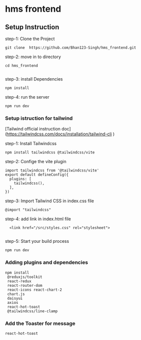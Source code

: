 # hms frontend
## Setup Instruction
step-1: Clone the Project  

```
git clone  https://github.com/Bhan123-Singh/hms_frontend.git

```
step-2: move in to directory

```
cd hms_frontend
 
```
step-3: install Dependencies

```
npm install

```
step-4: run the server

```
npm run dev

```

### Setup istruction for tailwind
[Tailwind official instruction doc]
(https://tailwindcss.com/docs/installation/tailwind-cli )


step-1: Install Tailwindcss
```
npm install tailwindcss @tailwindcss/vite

```
step-2: Confige the vite plugin
```
import tailwindcss from '@tailwindcss/vite'
export default defineConfig({
  plugins: [
    tailwindcss(),
  ],
})

```
step-3: Import Tailwind CSS in index.css file

```
@import "tailwindcss"

```
step-4: add link in index.html file

```
  <link href="/src/styles.css" rel="stylesheet">
  
```
step-5: Start your build process

```
npm run dev

```

### Adding plugins and dependencies
```
npm install
 @reduxjs/toolkit
 react-redux
 react-router-dom
 react-icons react-chart-2
 chart.js 
 daisyui
 axios
 react-hot-toast
 @tailwindcss/line-clamp

```
### Add the Toaster for message

```
react-hot-toast

```
